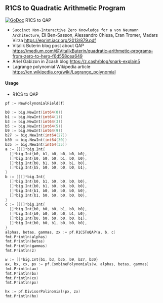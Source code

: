 ## R1CS to Quadratic Arithmetic Program
[![GoDoc](https://godoc.org/github.com/arnaucube/go-snark-study/r1csqap?status.svg)](https://godoc.org/github.com/arnaucube/go-snark-study/r1csqap) R1CS to QAP
- `Succinct Non-Interactive Zero Knowledge for a von Neumann Architecture`, Eli Ben-Sasson, Alessandro Chiesa, Eran Tromer, Madars Virza https://eprint.iacr.org/2013/879.pdf
- Vitalik Buterin blog post about QAP https://medium.com/@VitalikButerin/quadratic-arithmetic-programs-from-zero-to-hero-f6d558cea649
- Ariel Gabizon in Zcash blog https://z.cash/blog/snark-explain5
- Lagrange polynomial Wikipedia article https://en.wikipedia.org/wiki/Lagrange_polynomial

#### Usage
- R1CS to QAP
```go
pf := NewPolynomialField(f)

b0 := big.NewInt(int64(0))
b1 := big.NewInt(int64(1))
b3 := big.NewInt(int64(3))
b5 := big.NewInt(int64(5))
b9 := big.NewInt(int64(9))
b27 := big.NewInt(int64(27))
b30 := big.NewInt(int64(30))
b35 := big.NewInt(int64(35))
a := [][]*big.Int{
  []*big.Int{b0, b1, b0, b0, b0, b0},
  []*big.Int{b0, b0, b0, b1, b0, b0},
  []*big.Int{b0, b1, b0, b0, b1, b0},
  []*big.Int{b5, b0, b0, b0, b0, b1},
}
b := [][]*big.Int{
  []*big.Int{b0, b1, b0, b0, b0, b0},
  []*big.Int{b0, b1, b0, b0, b0, b0},
  []*big.Int{b1, b0, b0, b0, b0, b0},
  []*big.Int{b1, b0, b0, b0, b0, b0},
}
c := [][]*big.Int{
  []*big.Int{b0, b0, b0, b1, b0, b0},
  []*big.Int{b0, b0, b0, b0, b1, b0},
  []*big.Int{b0, b0, b0, b0, b0, b1},
  []*big.Int{b0, b0, b1, b0, b0, b0},
}
alphas, betas, gammas, zx := pf.R1CSToQAP(a, b, c)
fmt.Println(alphas)
fmt.Println(betas)
fmt.Println(gammas)
fmt.Println(z)

w := []*big.Int{b1, b3, b35, b9, b27, b30}
ax, bx, cx, px := pf.CombinePolynomials(w, alphas, betas, gammas)
fmt.Println(ax)
fmt.Println(bx)
fmt.Println(cx)
fmt.Println(px)

hx := pf.DivisorPolinomial(px, zx)
fmt.Println(hx)
```
